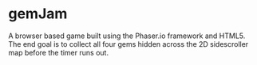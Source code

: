# gemJam

A browser based game built using the Phaser.io framework and HTML5. The end goal is to collect all four gems hidden across the 2D sidescroller map before the timer runs out. 

##
